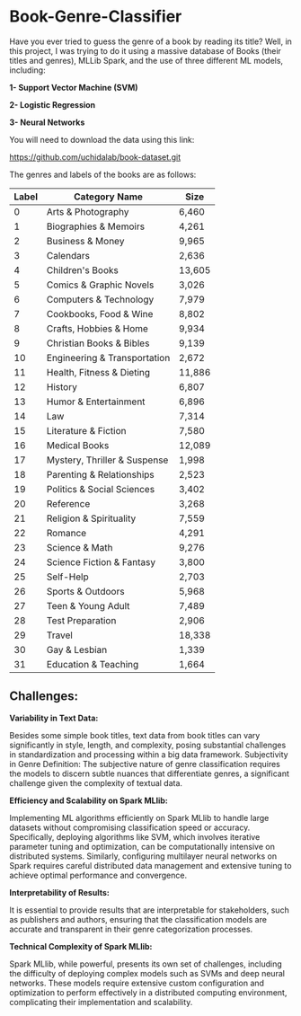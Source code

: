 # Book-Genre-Classifier
Have you ever tried to guess the genre of a book by reading its title? Well, in this project, I was trying to do it using a massive database of Books (their titles and genres), MLLib Spark, and the use of three different ML models, including:

**1- Support Vector Machine (SVM)**

**2- Logistic Regression**

**3- Neural Networks**

You will need to download the data using this link:

  https://github.com/uchidalab/book-dataset.git

The genres and labels of the books are as follows:

|Label|Category Name|Size|
|---|---|---|
|0|Arts & Photography|6,460|
|1|Biographies & Memoirs|4,261|
|2|Business & Money|9,965|
|3|Calendars|2,636|
|4|Children's Books|13,605|
|5|Comics & Graphic Novels|3,026|
|6|Computers & Technology|7,979|
|7|Cookbooks, Food & Wine|8,802|
|8|Crafts, Hobbies & Home|9,934|
|9|Christian Books & Bibles|9,139|
|10|Engineering & Transportation|2,672|
|11|Health, Fitness & Dieting|11,886|
|12|History|6,807|
|13|Humor & Entertainment|6,896|
|14|Law|7,314|
|15|Literature & Fiction|7,580|
|16|Medical Books|12,089|
|17|Mystery, Thriller & Suspense|1,998|
|18|Parenting & Relationships|2,523|
|19|Politics & Social Sciences|3,402|
|20|Reference|3,268|
|21|Religion & Spirituality|7,559|
|22|Romance|4,291|
|23|Science & Math|9,276|
|24|Science Fiction & Fantasy|3,800|
|25|Self-Help|2,703|
|26|Sports & Outdoors|5,968|
|27|Teen & Young Adult|7,489|
|28|Test Preparation|2,906|
|29|Travel|18,338|
|30|Gay & Lesbian|1,339|
|31|Education & Teaching|1,664|

## Challenges:
**Variability in Text Data:**

Besides some simple book titles, text data from book titles can vary significantly in style, length, and complexity, posing substantial challenges in standardization and processing within a big data framework.
Subjectivity in Genre Definition: The subjective nature of genre classification requires the models to discern subtle nuances that differentiate genres, a significant challenge given the complexity of textual data.

**Efficiency and Scalability on Spark MLlib:** 

Implementing ML algorithms efficiently on Spark MLlib to handle large datasets without compromising classification speed or accuracy. Specifically, deploying algorithms like SVM, which involves iterative parameter tuning and optimization, can be computationally intensive on distributed systems. Similarly, configuring multilayer neural networks on Spark requires careful distributed data management and extensive tuning to achieve optimal performance and convergence.

**Interpretability of Results:**

It is essential to provide results that are interpretable for stakeholders, such as publishers and authors, ensuring that the classification models are accurate and transparent in their genre categorization processes.

**Technical Complexity of Spark MLlib:**

Spark MLlib, while powerful, presents its own set of challenges, including the difficulty of deploying complex models such as SVMs and deep neural networks. These models require extensive custom configuration and optimization to perform effectively in a distributed computing environment, complicating their implementation and scalability.

